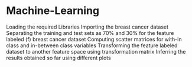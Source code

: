 # Machine-Learning

Loading the required Libraries
Importing the breast cancer dataset
Separating the training and test sets as 70% and 30%  for the feature labeled (f) breast cancer dataset
Computing  scatter matrices for with-in class and in-between class variables
Transforming the feature labeled  dataset to another feature space using transformation matrix
Inferring the results obtained so far using different plots 



